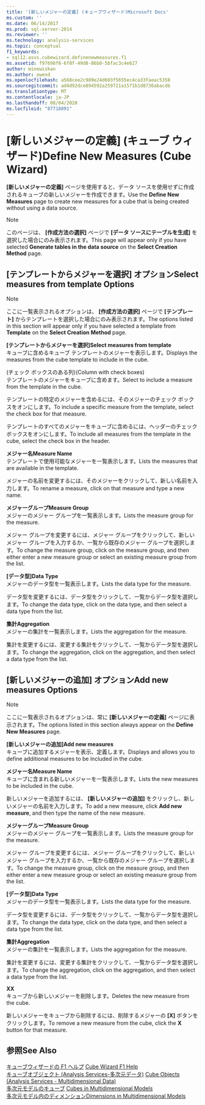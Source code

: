 ```yaml
---
title: '[新しいメジャーの定義] (キューブウィザード)Microsoft Docs'
ms.custom: ''
ms.date: 06/14/2017
ms.prod: sql-server-2014
ms.reviewer: ''
ms.technology: analysis-services
ms.topic: conceptual
f1_keywords:
- sql12.asvs.cubewizard.definenewmeasures.f1
ms.assetid: f97698f8-6f0f-49d8-86b0-5bfac3c4e627
author: minewiskan
ms.author: owend
ms.openlocfilehash: a568cee2c989e24d603f5655ec4ca33faeac5358
ms.sourcegitcommit: ad4d92dce894592a259721a1571b1d8736abacdb
ms.translationtype: MT
ms.contentlocale: ja-JP
ms.lasthandoff: 08/04/2020
ms.locfileid: "87718891"
---
```

# <a name="define-new-measures-cube-wizard"></a><span data-ttu-id="b8864-102">[新しいメジャーの定義] (キューブ ウィザード)</span><span class="sxs-lookup"><span data-stu-id="b8864-102">Define New Measures (Cube Wizard)</span></span>
  <span data-ttu-id="b8864-103">**[新しいメジャーの定義]** ページを使用すると、データ ソースを使用せずに作成されるキューブの新しいメジャーを作成できます。</span><span class="sxs-lookup"><span data-stu-id="b8864-103">Use the **Define New Measures** page to create new measures for a cube that is being created without using a data source.</span></span>  
  
> [!NOTE]  
>  <span data-ttu-id="b8864-104">このページは、 **[作成方法の選択]** ページで **[データ ソースにテーブルを生成]** を選択した場合にのみ表示されます。</span><span class="sxs-lookup"><span data-stu-id="b8864-104">This page will appear only if you have selected **Generate tables in the data source** on the **Select Creation Method** page.</span></span>  
  
## <a name="select-measures-from-template-options"></a><span data-ttu-id="b8864-105">[テンプレートからメジャーを選択] オプション</span><span class="sxs-lookup"><span data-stu-id="b8864-105">Select measures from template Options</span></span>  
  
> [!NOTE]  
>  <span data-ttu-id="b8864-106">ここに一覧表示されるオプションは、 **[作成方法の選択]** ページで **[テンプレート]** からテンプレートを選択した場合にのみ表示されます。</span><span class="sxs-lookup"><span data-stu-id="b8864-106">The options listed in this section will appear only if you have selected a template from **Template** on the **Select Creation Method** page.</span></span>  
  
 <span data-ttu-id="b8864-107">**[テンプレートからメジャーを選択]**</span><span class="sxs-lookup"><span data-stu-id="b8864-107">**Select measures from template**</span></span>  
 <span data-ttu-id="b8864-108">キューブに含めるキューブ テンプレートのメジャーを表示します。</span><span class="sxs-lookup"><span data-stu-id="b8864-108">Displays the measures from the cube template to include in the cube.</span></span>  
  
 <span data-ttu-id="b8864-109">(チェック ボックスのある列)</span><span class="sxs-lookup"><span data-stu-id="b8864-109">(Column with check boxes)</span></span>  
 <span data-ttu-id="b8864-110">テンプレートのメジャーをキューブに含めます。</span><span class="sxs-lookup"><span data-stu-id="b8864-110">Select to include a measure from the template in the cube.</span></span>  
  
 <span data-ttu-id="b8864-111">テンプレートの特定のメジャーを含めるには、そのメジャーのチェック ボックスをオンにします。</span><span class="sxs-lookup"><span data-stu-id="b8864-111">To include a specific measure from the template, select the check box for that measure.</span></span>  
  
 <span data-ttu-id="b8864-112">テンプレートのすべてのメジャーをキューブに含めるには、ヘッダーのチェック ボックスをオンにします。</span><span class="sxs-lookup"><span data-stu-id="b8864-112">To include all measures from the template in the cube, select the check box in the header.</span></span>  
  
 <span data-ttu-id="b8864-113">**メジャー名**</span><span class="sxs-lookup"><span data-stu-id="b8864-113">**Measure Name**</span></span>  
 <span data-ttu-id="b8864-114">テンプレートで使用可能なメジャーを一覧表示します。</span><span class="sxs-lookup"><span data-stu-id="b8864-114">Lists the measures that are available in the template.</span></span>  
  
 <span data-ttu-id="b8864-115">メジャーの名前を変更するには、そのメジャーをクリックして、新しい名前を入力します。</span><span class="sxs-lookup"><span data-stu-id="b8864-115">To rename a measure, click on that measure and type a new name.</span></span>  
  
 <span data-ttu-id="b8864-116">**メジャーグループ**</span><span class="sxs-lookup"><span data-stu-id="b8864-116">**Measure Group**</span></span>  
 <span data-ttu-id="b8864-117">メジャーのメジャー グループを一覧表示します。</span><span class="sxs-lookup"><span data-stu-id="b8864-117">Lists the measure group for the measure.</span></span>  
  
 <span data-ttu-id="b8864-118">メジャー グループを変更するには、メジャー グループをクリックして、新しいメジャー グループを入力するか、一覧から既存のメジャー グループを選択します。</span><span class="sxs-lookup"><span data-stu-id="b8864-118">To change the measure group, click on the measure group, and then either enter a new measure group or select an existing measure group from the list.</span></span>  
  
 <span data-ttu-id="b8864-119">**[データ型]**</span><span class="sxs-lookup"><span data-stu-id="b8864-119">**Data Type**</span></span>  
 <span data-ttu-id="b8864-120">メジャーのデータ型を一覧表示します。</span><span class="sxs-lookup"><span data-stu-id="b8864-120">Lists the data type for the measure.</span></span>  
  
 <span data-ttu-id="b8864-121">データ型を変更するには、データ型をクリックして、一覧からデータ型を選択します。</span><span class="sxs-lookup"><span data-stu-id="b8864-121">To change the data type, click on the data type, and then select a data type from the list.</span></span>  
  
 <span data-ttu-id="b8864-122">**集計**</span><span class="sxs-lookup"><span data-stu-id="b8864-122">**Aggregation**</span></span>  
 <span data-ttu-id="b8864-123">メジャーの集計を一覧表示します。</span><span class="sxs-lookup"><span data-stu-id="b8864-123">Lists the aggregation for the measure.</span></span>  
  
 <span data-ttu-id="b8864-124">集計を変更するには、変更する集計をクリックして、一覧からデータ型を選択します。</span><span class="sxs-lookup"><span data-stu-id="b8864-124">To change the aggregation, click on the aggregation, and then select a data type from the list.</span></span>  
  
## <a name="add-new-measures-options"></a><span data-ttu-id="b8864-125">[新しいメジャーの追加] オプション</span><span class="sxs-lookup"><span data-stu-id="b8864-125">Add new measures Options</span></span>  
  
> [!NOTE]  
>  <span data-ttu-id="b8864-126">ここに一覧表示されるオプションは、常に **[新しいメジャーの定義]** ページに表示されます。</span><span class="sxs-lookup"><span data-stu-id="b8864-126">The options listed in this section always appear on the **Define New Measures** page.</span></span>  
  
 <span data-ttu-id="b8864-127">**[新しいメジャーの追加]**</span><span class="sxs-lookup"><span data-stu-id="b8864-127">**Add new measures**</span></span>  
 <span data-ttu-id="b8864-128">キューブに追加するメジャーを表示、定義します。</span><span class="sxs-lookup"><span data-stu-id="b8864-128">Displays and allows you to define additional measures to be included in the cube.</span></span>  
  
 <span data-ttu-id="b8864-129">**メジャー名**</span><span class="sxs-lookup"><span data-stu-id="b8864-129">**Measure Name**</span></span>  
 <span data-ttu-id="b8864-130">キューブに含まれる新しいメジャーを一覧表示します。</span><span class="sxs-lookup"><span data-stu-id="b8864-130">Lists the new measures to be included in the cube.</span></span>  
  
 <span data-ttu-id="b8864-131">新しいメジャーを追加するには、 **[新しいメジャーの追加]** をクリックし、新しいメジャーの名前を入力します。</span><span class="sxs-lookup"><span data-stu-id="b8864-131">To add a new measure, click **Add new measure**, and then type the name of the new measure.</span></span>  
  
 <span data-ttu-id="b8864-132">**メジャーグループ**</span><span class="sxs-lookup"><span data-stu-id="b8864-132">**Measure Group**</span></span>  
 <span data-ttu-id="b8864-133">メジャーのメジャー グループを一覧表示します。</span><span class="sxs-lookup"><span data-stu-id="b8864-133">Lists the measure group for the measure.</span></span>  
  
 <span data-ttu-id="b8864-134">メジャー グループを変更するには、メジャー グループをクリックして、新しいメジャー グループを入力するか、一覧から既存のメジャー グループを選択します。</span><span class="sxs-lookup"><span data-stu-id="b8864-134">To change the measure group, click on the measure group, and then either enter a new measure group or select an existing measure group from the list.</span></span>  
  
 <span data-ttu-id="b8864-135">**[データ型]**</span><span class="sxs-lookup"><span data-stu-id="b8864-135">**Data Type**</span></span>  
 <span data-ttu-id="b8864-136">メジャーのデータ型を一覧表示します。</span><span class="sxs-lookup"><span data-stu-id="b8864-136">Lists the data type for the measure.</span></span>  
  
 <span data-ttu-id="b8864-137">データ型を変更するには、データ型をクリックして、一覧からデータ型を選択します。</span><span class="sxs-lookup"><span data-stu-id="b8864-137">To change the data type, click on the data type, and then select a data type from the list.</span></span>  
  
 <span data-ttu-id="b8864-138">**集計**</span><span class="sxs-lookup"><span data-stu-id="b8864-138">**Aggregation**</span></span>  
 <span data-ttu-id="b8864-139">メジャーの集計を一覧表示します。</span><span class="sxs-lookup"><span data-stu-id="b8864-139">Lists the aggregation for the measure.</span></span>  
  
 <span data-ttu-id="b8864-140">集計を変更するには、変更する集計をクリックして、一覧からデータ型を選択します。</span><span class="sxs-lookup"><span data-stu-id="b8864-140">To change the aggregation, click on the aggregation, and then select a data type from the list.</span></span>  
  
 <span data-ttu-id="b8864-141">**X**</span><span class="sxs-lookup"><span data-stu-id="b8864-141">**X**</span></span>  
 <span data-ttu-id="b8864-142">キューブから新しいメジャーを削除します。</span><span class="sxs-lookup"><span data-stu-id="b8864-142">Deletes the new measure from the cube.</span></span>  
  
 <span data-ttu-id="b8864-143">新しいメジャーをキューブから削除するには、削除するメジャーの **[X]** ボタンをクリックします。</span><span class="sxs-lookup"><span data-stu-id="b8864-143">To remove a new measure from the cube, click the **X** button for that measure.</span></span>  
  
## <a name="see-also"></a><span data-ttu-id="b8864-144">参照</span><span class="sxs-lookup"><span data-stu-id="b8864-144">See Also</span></span>  
 <span data-ttu-id="b8864-145">[キューブウィザードの F1 ヘルプ](cube-wizard-f1-help.md) </span><span class="sxs-lookup"><span data-stu-id="b8864-145">[Cube Wizard F1 Help](cube-wizard-f1-help.md) </span></span>  
 <span data-ttu-id="b8864-146">[キューブオブジェクト &#40;Analysis Services-多次元データ&#41;](multidimensional-models-olap-logical-cube-objects/cube-objects-analysis-services-multidimensional-data.md) </span><span class="sxs-lookup"><span data-stu-id="b8864-146">[Cube Objects &#40;Analysis Services - Multidimensional Data&#41;](multidimensional-models-olap-logical-cube-objects/cube-objects-analysis-services-multidimensional-data.md) </span></span>  
 <span data-ttu-id="b8864-147">[多次元モデルのキューブ](multidimensional-models/cubes-in-multidimensional-models.md) </span><span class="sxs-lookup"><span data-stu-id="b8864-147">[Cubes in Multidimensional Models](multidimensional-models/cubes-in-multidimensional-models.md) </span></span>  
 [<span data-ttu-id="b8864-148">多次元モデル内のディメンション</span><span class="sxs-lookup"><span data-stu-id="b8864-148">Dimensions in Multidimensional Models</span></span>](multidimensional-models/dimensions-in-multidimensional-models.md)  
  
  

